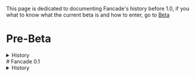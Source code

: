 This page is dedicated to documenting Fancade's history before 1.0, if you what to know what the current beta is and how to enter, go to [Beta](https://www.fancade.com/wiki/Beta.md)

# Pre-Beta


<details>
<summary>History</summary>
<br>
This is still a work in progress.
</details>
# Fancade 0.1
<details>
<summary>History</summary>
<br>
[WIP]Fancade 0.1 was released in July 2017
</details>